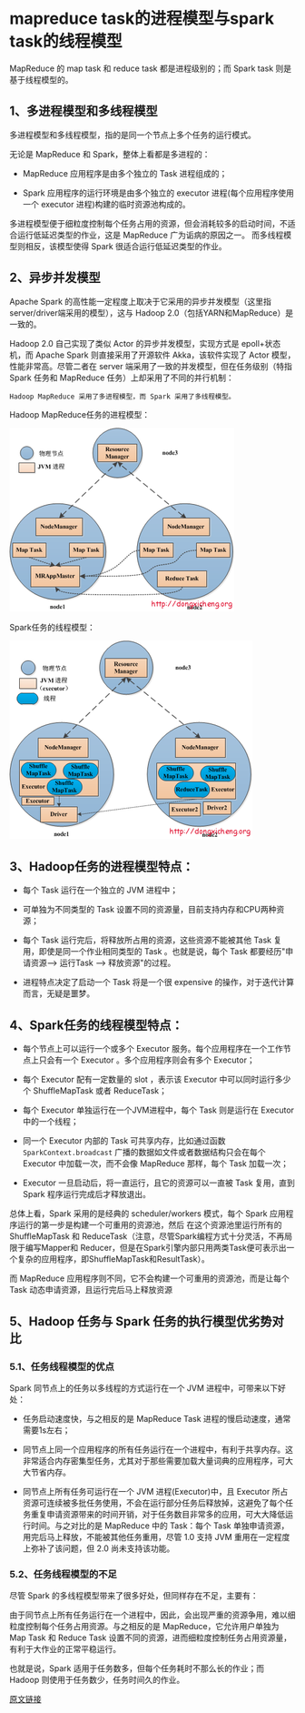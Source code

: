 # mapreduce task的进程模型与spark task的线程模型

MapReduce 的 map task 和 reduce task 都是进程级别的；而 Spark task 则是基于线程模型的。

## 1、多进程模型和多线程模型

多进程模型和多线程模型，指的是同一个节点上多个任务的运行模式。

无论是 MapReduce 和 Spark，整体上看都是多进程的：

- MapReduce 应用程序是由多个独立的 Task 进程组成的；

- Spark 应用程序的运行环境是由多个独立的 executor 进程(每个应用程序使用一个 executor 进程)构建的临时资源池构成的。

多进程模型便于细粒度控制每个任务占用的资源，但会消耗较多的启动时间，不适合运行低延迟类型的作业，这是 MapReduce 广为诟病的原因之一。 而多线程模型则相反，该模型使得 Spark 很适合运行低延迟类型的作业。

## 2、异步并发模型

Apache Spark 的高性能一定程度上取决于它采用的异步并发模型（这里指server/driver端采用的模型），这与 Hadoop 2.0（包括YARN和MapReduce）是一致的。

Hadoop 2.0 自己实现了类似 Actor 的异步并发模型，实现方式是 epoll+状态机，而 Apache Spark 则直接采用了开源软件 Akka，该软件实现了 Actor 模型，性能非常高。尽管二者在 server 端采用了一致的并发模型，但在任务级别（特指 Spark 任务和 MapReduce 任务）上却采用了不同的并行机制：

	Hadoop MapReduce 采用了多进程模型，而 Spark 采用了多线程模型。
 

Hadoop MapReduce任务的进程模型：

![sparktask01](./image/sparktask01.png)

Spark任务的线程模型：

![sparktask02](./image/sparktask02.png)


## 3、Hadoop任务的进程模型特点：

- 每个 Task 运行在一个独立的 JVM 进程中；

- 可单独为不同类型的 Task 设置不同的资源量，目前支持内存和CPU两种资源；

- 每个 Task 运行完后，将释放所占用的资源，这些资源不能被其他 Task 复用，即使是同一个作业相同类型的 Task 。也就是说，每个 Task 都要经历"申请资源—> 运行Task –> 释放资源"的过程。

- 进程特点决定了启动一个 Task 将是一个很 expensive 的操作，对于迭代计算而言，无疑是噩梦。

## 4、Spark任务的线程模型特点：

- 每个节点上可以运行一个或多个 Executor 服务。每个应用程序在一个工作节点上只会有一个 Executor 。多个应用程序则会有多个 Executor；

- 每个 Executor 配有一定数量的 slot ，表示该 Executor 中可以同时运行多少个 ShuffleMapTask 或者 ReduceTask；

- 每个 Executor 单独运行在一个JVM进程中，每个 Task 则是运行在 Executor 中的一个线程；

- 同一个 Executor 内部的 Task 可共享内存，比如通过函数 `SparkContext.broadcast` 广播的数据如文件或者数据结构只会在每个 Executor 中加载一次，而不会像 MapReduce 那样，每个 Task 加载一次；

- Executor 一旦启动后，将一直运行，且它的资源可以一直被 Task 复用，直到 Spark 程序运行完成后才释放退出。

总体上看，Spark 采用的是经典的 scheduler/workers 模式，每个 Spark 应用程序运行的第一步是构建一个可重用的资源池，然后 在这个资源池里运行所有的 ShuffleMapTask 和 ReduceTask（注意，尽管Spark编程方式十分灵活，不再局限于编写Mapper和 Reducer，但是在Spark引擎内部只用两类Task便可表示出一个复杂的应用程序，即ShuffleMapTask和ResultTask）。

而 MapReduce 应用程序则不同，它不会构建一个可重用的资源池，而是让每个 Task 动态申请资源，且运行完后马上释放资源

## 5、Hadoop 任务与 Spark 任务的执行模型优劣势对比

### 5.1、任务线程模型的优点

Spark 同节点上的任务以多线程的方式运行在一个 JVM 进程中，可带来以下好处：

- 任务启动速度快，与之相反的是 MapReduce Task 进程的慢启动速度，通常需要1s左右；

- 同节点上同一个应用程序的所有任务运行在一个进程中，有利于共享内存。这非常适合内存密集型任务，尤其对于那些需要加载大量词典的应用程序，可大大节省内存。

- 同节点上所有任务可运行在一个 JVM 进程(Executor)中，且 Executor 所占资源可连续被多批任务使用，不会在运行部分任务后释放掉，这避免了每个任务重复申请资源带来的时间开销，对于任务数目非常多的应用，可大大降低运行时间。与之对比的是 MapReduce 中的 Task：每个 Task 单独申请资源，用完后马上释放，不能被其他任务重用，尽管 1.0 支持 JVM 重用在一定程度上弥补了该问题，但 2.0 尚未支持该功能。

### 5.2、任务线程模型的不足

尽管 Spark 的多线程模型带来了很多好处，但同样存在不足，主要有：

由于同节点上所有任务运行在一个进程中，因此，会出现严重的资源争用，难以细粒度控制每个任务占用资源。与之相反的是 MapReduce，它允许用户单独为 Map Task 和 Reduce Task 设置不同的资源，进而细粒度控制任务占用资源量，有利于大作业的正常平稳运行。

也就是说，Spark 适用于任务数多，但每个任务耗时不那么长的作业；而 Hadoop 则使用于任务数少，任务时间久的作业。

[原文链接](https://blog.csdn.net/axxbc123/article/details/84702288)